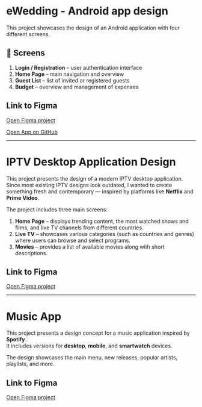# eWedding - Android app design

This project showcases the design of an Android application with four different screens.

## 📱 Screens
1. **Login / Registration** – user authentication interface  
2. **Home Page** – main navigation and overview  
3. **Guest List** – list of invited or registered guests  
4. **Budget** – overview and management of expenses

## Link to Figma
[Open Figma project](https://www.figma.com/design/Y7O2gTIfQe3yKy3uBPPlq2/eWedding?t=h3vxsvtyPP22EuOm-1)

[Open App on GitHub](https://github.com/ratkic/eWedding.git)

---

# IPTV Desktop Application Design

This project presents the design of a modern IPTV desktop application.  
Since most existing IPTV designs look outdated, I wanted to create something fresh and contemporary — inspired by platforms like **Netflix** and **Prime Video**.

The project includes three main screens:

1. **Home Page** – displays trending content, the most watched shows and films, and live TV channels from different countries.  
2. **Live TV** – showcases various categories (such as countries and genres) where users can browse and select programs.  
3. **Movies** – provides a list of available movies along with short descriptions.


## Link to Figma
[Open Figma project](https://www.figma.com/design/nVaKcbgZAm8PLLfcvVWgRK/IPTV---Project?t=h3vxsvtyPP22EuOm-1)

---

# Music App

This project presents a design concept for a music application inspired by **Spotify**.  
It includes versions for **desktop**, **mobile**, and **smartwatch** devices.

The design showcases the main menu, new releases, popular artists, playlists, and more.

## Link to Figma
[Open Figma project](https://www.figma.com/design/TuoIihiWoO57igfU4EYKiH/Music-app?t=h3vxsvtyPP22EuOm-1)